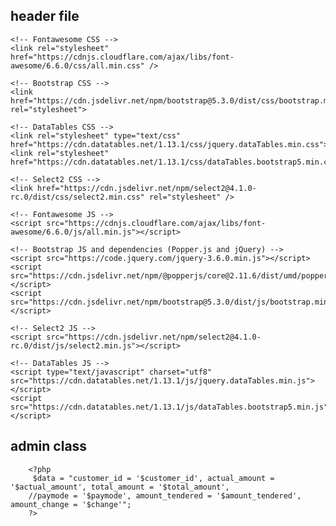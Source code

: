 ## header file

    <!-- Fontawesome CSS -->
    <link rel="stylesheet" href="https://cdnjs.cloudflare.com/ajax/libs/font-awesome/6.6.0/css/all.min.css" />

    <!-- Bootstrap CSS -->
    <link href="https://cdn.jsdelivr.net/npm/bootstrap@5.3.0/dist/css/bootstrap.min.css" rel="stylesheet">

    <!-- DataTables CSS -->
    <link rel="stylesheet" type="text/css" href="https://cdn.datatables.net/1.13.1/css/jquery.dataTables.min.css">
    <link rel="stylesheet" href="https://cdn.datatables.net/1.13.1/css/dataTables.bootstrap5.min.css">

    <!-- Select2 CSS -->
    <link href="https://cdn.jsdelivr.net/npm/select2@4.1.0-rc.0/dist/css/select2.min.css" rel="stylesheet" />

    <!-- Fontawesome JS -->
    <script src="https://cdnjs.cloudflare.com/ajax/libs/font-awesome/6.6.0/js/all.min.js"></script>

    <!-- Bootstrap JS and dependencies (Popper.js and jQuery) -->
    <script src="https://code.jquery.com/jquery-3.6.0.min.js"></script>
    <script src="https://cdn.jsdelivr.net/npm/@popperjs/core@2.11.6/dist/umd/popper.min.js"></script>
    <script src="https://cdn.jsdelivr.net/npm/bootstrap@5.3.0/dist/js/bootstrap.min.js"></script>

    <!-- Select2 JS -->
    <script src="https://cdn.jsdelivr.net/npm/select2@4.1.0-rc.0/dist/js/select2.min.js"></script>

    <!-- DataTables JS -->
    <script type="text/javascript" charset="utf8" src="https://cdn.datatables.net/1.13.1/js/jquery.dataTables.min.js"></script>
    <script src="https://cdn.datatables.net/1.13.1/js/dataTables.bootstrap5.min.js"></script>

## admin class

        <?php
         $data = "customer_id = '$customer_id', actual_amount = '$actual_amount', total_amount = '$total_amount',
        //paymode = '$paymode', amount_tendered = '$amount_tendered', amount_change = '$change'";
        ?>
